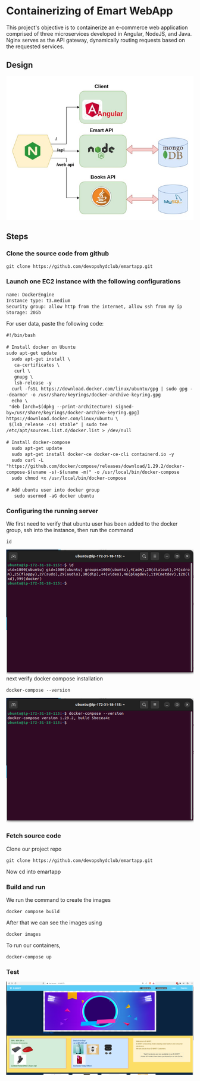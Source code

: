 # Containerizing of Emart WebApp

This project's objective is to containerize an e-commerce web application comprised of three microservices developed in Angular, NodeJS, and Java. Nginx serves as the API gateway, dynamically routing requests based on the requested services. 

## Design
![Architecture](Design.jpg)
	
## Steps
 ### Clone the source code from github
 ```
 git clone https://github.com/devopshydclub/emartapp.git
 ```
 
 ### Launch one EC2 instance with the following configurations
 ```
 name: DockerEngine
 Instance type: t3.medium
 Security group: allow http from the internet, allow ssh from my ip
 Storage: 20Gb
 ```
 For user data, paste the following code:
 ```
 #!/bin/bash

# Install docker on Ubuntu
sudo apt-get update
   sudo apt-get install \
    ca-certificates \
    curl \
    gnupg \
    lsb-release -y
   curl -fsSL https://download.docker.com/linux/ubuntu/gpg | sudo gpg --dearmor -o /usr/share/keyrings/docker-archive-keyring.gpg
   echo \
  "deb [arch=$(dpkg --print-architecture) signed-by=/usr/share/keyrings/docker-archive-keyring.gpg] https://download.docker.com/linux/ubuntu \
  $(lsb_release -cs) stable" | sudo tee /etc/apt/sources.list.d/docker.list > /dev/null

# Install docker-compose
   sudo apt-get update
   sudo apt-get install docker-ce docker-ce-cli containerd.io -y
   sudo curl -L "https://github.com/docker/compose/releases/download/1.29.2/docker-compose-$(uname -s)-$(uname -m)" -o /usr/local/bin/docker-compose
   sudo chmod +x /usr/local/bin/docker-compose

# Add ubuntu user into docker group
    sudo usermod -aG docker ubuntu

```
### Configuring the running server
We first need to verify that ubuntu user has been added to the docker group, ssh into the instance, then run the command 
```
id
```
![id](id.png)
next verify docker compose installation
```
docker-compose --version
```
![version](docker-compose_version.png)

### Fetch source code
Clone our project repo
```
git clone https://github.com/devopshydclub/emartapp.git
```
 Now cd into emartapp
 
 ### Build and run
 We run the command to create the images
 ```
 docker compose build
 ```
 After that we can see the images using
 ```
 docker images
 ```
 To run our containers, 
 ```
 docker-compose up
 ```
 
 ### Test
 ![homepage](homepage.png)
 
 
 
 

